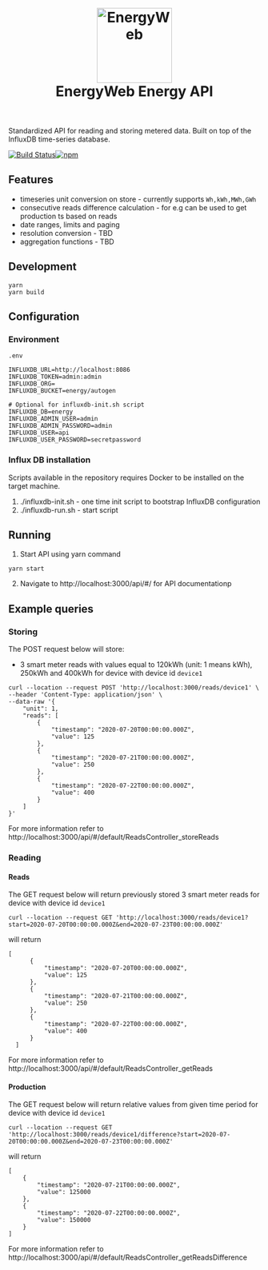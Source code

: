 <h1 align="center">
  <br>
  <a href="https://www.energyweb.org/"><img src="https://www.energyweb.org/wp-content/uploads/2019/04/logo-brand.png" alt="EnergyWeb" width="150"></a>
  <br>
  EnergyWeb Energy API
  <br>
  <br>
</h1>

Standardized API for reading and storing metered data. Built on top of the InfluxDB time-series database.

[![Build Status](https://img.shields.io/endpoint.svg?url=https%3A%2F%2Factions-badge.atrox.dev%2Fenergywebfoundation%2Fenergy-api%2Fbadge%3Fref%3Dmaster&style=flat)](https://actions-badge.atrox.dev/energywebfoundation/energy-api/goto?ref=master)[![npm](https://img.shields.io/npm/v/@energyweb/energy-api.svg)](https://www.npmjs.com/package/@energyweb/energy-api) 

## Features

- timeseries unit conversion on store - currently supports `Wh,kWh,MWh,GWh`
- consecutive reads difference calculation - for e.g can be used to get production ts based on reads
- date ranges, limits and paging
- resolution conversion - TBD
- aggregation functions - TBD

## Development

```
yarn
yarn build
```

## Configuration

### Environment

`.env`

```
INFLUXDB_URL=http://localhost:8086
INFLUXDB_TOKEN=admin:admin
INFLUXDB_ORG=
INFLUXDB_BUCKET=energy/autogen

# Optional for influxdb-init.sh script
INFLUXDB_DB=energy
INFLUXDB_ADMIN_USER=admin
INFLUXDB_ADMIN_PASSWORD=admin
INFLUXDB_USER=api
INFLUXDB_USER_PASSWORD=secretpassword
```

### Influx DB installation

Scripts available in the repository requires Docker to be installed on the target machine.

1. ./influxdb-init.sh - one time init script to bootstrap InfluxDB configuration
2. ./influxdb-run.sh - start script

## Running

1. Start API using yarn command
```
yarn start
```
2. Navigate to http://localhost:3000/api/#/ for API documentationp

## Example queries

### Storing

The POST request below will store:

- 3 smart meter reads with values equal to 120kWh (unit: 1 means kWh), 250kWh and 400kWh for device with device id `device1`

```
curl --location --request POST 'http://localhost:3000/reads/device1' \
--header 'Content-Type: application/json' \
--data-raw '{
    "unit": 1,
    "reads": [
        {
            "timestamp": "2020-07-20T00:00:00.000Z",
            "value": 125
        },
        {
            "timestamp": "2020-07-21T00:00:00.000Z",
            "value": 250
        },
        {
            "timestamp": "2020-07-22T00:00:00.000Z",
            "value": 400
        }
    ]
}'
```

For more information refer to http://localhost:3000/api/#/default/ReadsController_storeReads

### Reading

#### Reads

The GET request below will return previously stored 3 smart meter reads for device with device id `device1`

```
curl --location --request GET 'http://localhost:3000/reads/device1?start=2020-07-20T00:00:00.000Z&end=2020-07-23T00:00:00.000Z'
```

will return

```
[
      {
          "timestamp": "2020-07-20T00:00:00.000Z",
          "value": 125
      },
      {
          "timestamp": "2020-07-21T00:00:00.000Z",
          "value": 250
      },
      {
          "timestamp": "2020-07-22T00:00:00.000Z",
          "value": 400
      }
  ]
```

For more information refer to http://localhost:3000/api/#/default/ReadsController_getReads


#### Production

The GET request below will return relative values from given time period for device with device id `device1`

```
curl --location --request GET 'http://localhost:3000/reads/device1/difference?start=2020-07-20T00:00:00.000Z&end=2020-07-23T00:00:00.000Z'
```

will return

```
[
    {
        "timestamp": "2020-07-21T00:00:00.000Z",
        "value": 125000
    },
    {
        "timestamp": "2020-07-22T00:00:00.000Z",
        "value": 150000
    }
]
```

For more information refer to http://localhost:3000/api/#/default/ReadsController_getReadsDifference
